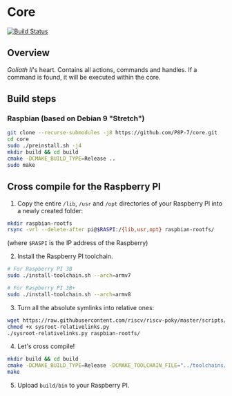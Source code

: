 # Core

[![Build Status](https://travis-ci.org/P8P-7/core.svg?branch=master)](https://travis-ci.org/P8P-7/core)

## Overview
_Goliath II_'s heart. Contains all actions, commands and handles. If a command is found, it will be executed within the core.

## Build steps

### Raspbian (based on Debian 9 "Stretch")
```bash
git clone --recurse-submodules -j8 https://github.com/P8P-7/core.git
cd core
sudo ./preinstall.sh -j4
mkdir build && cd build
cmake -DCMAKE_BUILD_TYPE=Release ..
sudo make
```

## Cross compile for the Raspberry PI

1. Copy the entire `/lib`, `/usr` and `/opt` directories of your Raspberry PI into a newly created folder:
```bash
mkdir raspbian-rootfs
rsync -vrl --delete-after pi@$RASPI:/{lib,usr,opt} raspbian-rootfs/
```
(where `$RASPI` is the IP address of the Raspberry)

2. Install the Raspberry PI toolchain.
```bash
# For Raspberry PI 3B
sudo ./install-toolchain.sh --arch=armv7

# For Raspberry PI 3B+
sudo ./install-toolchain.sh --arch=armv8
```

3. Turn all the absolute symlinks into relative ones:
```bash
wget https://raw.githubusercontent.com/riscv/riscv-poky/master/scripts/sysroot-relativelinks.py
chmod +x sysroot-relativelinks.py
./sysroot-relativelinks.py raspbian-rootfs/
```

4. Let's cross compile!
```bash
mkdir build && cd build
cmake -DCMAKE_BUILD_TYPE=Release -DCMAKE_TOOLCHAIN_FILE="../toolchains/toolchain-rpi.cmake" ..
make
```

5. Upload `build/bin` to your Raspberry PI.

